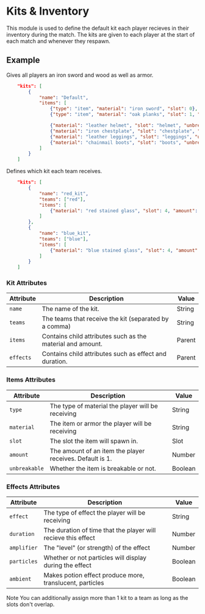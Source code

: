# Kits & Inventory

This module is used to define the default kit each player recieves in their inventory during the match. The kits are given to each player at the start of each match and whenever they respawn.

## Example

Gives all players an iron sword and wood as well as armor.

```json
    "kits": [
		{
			"name": "Default",
			"items": [
				{"type": "item", "material": "iron sword", "slot": 0},
				{"type": "item", "material": "oak planks", "slot": 1, "amount": 64},

				{"material": "leather helmet", "slot": "helmet", "unbreakable": true},
				{"material": "iron chestplate", "slot": "chestplate", "unbreakable": true},
				{"material": "leather leggings", "slot": "leggings", "unbreakable": true},
				{"material": "chainmail boots", "slot": "boots", "unbreakable": true}
			]
		}
	]
```
Defines which kit each team receives.

```json
    "kits": [
        {
            "name": "red_kit",
            "teams": ["red"],
            "items": [
                {"material": "red stained glass", "slot": 4, "amount": 64}
            ]
        },
        {
            "name": "blue_kit",
            "teams": ["blue"],
            "items": [
                {"material": "blue stained glass", "slot": 4, "amount": 64}
            ]
        }
    ]
```

### Kit Attributes

| Attribute     | Description                                                   | Value   |
|---------------|---------------------------------------------------------------|---------|
| `name`        | The name of the kit.                                          | String  |
| `teams`       | The teams that receive the kit (separated by a comma)         | String  |
| `items`       | Contains child attributes such as the material and amount.    | Parent  |
| `effects`     | Contains child attributes such as effect and duration.        | Parent  |

### Items Attributes

| Attribute     | Description                                                   | Value   |
|---------------|---------------------------------------------------------------|---------|
| `type`        | The type of material the player will be receiving             | String  |
| `material`    | The item or armor the player will be receiving                | String  |
| `slot`        | The slot the item will spawn in.                              | Slot    |
| `amount`      | The amount of an item the player receives. Default is 1.      | Number  |
| `unbreakable` | Whether the item is breakable or not.                         | Boolean |

### Effects Attributes

| Attribute     | Description                                                   | Value   |
|---------------|---------------------------------------------------------------|---------|
| `effect`      | The type of effect the player will be receiving               | String  |
| `duration`    | The duration of time that the player will recieve this effect | Number  |
| `amplifier`   | The "level" (or strength) of the effect                       | Number  |
| `particles`   | Whether or not particles will display during the effect       | Boolean |
| `ambient`     | Makes potion effect produce more, translucent, particles      | Boolean |

<span class="label label-note">Note</span> You can additionally assign more than 1 kit to a team as long as the slots don't overlap.
